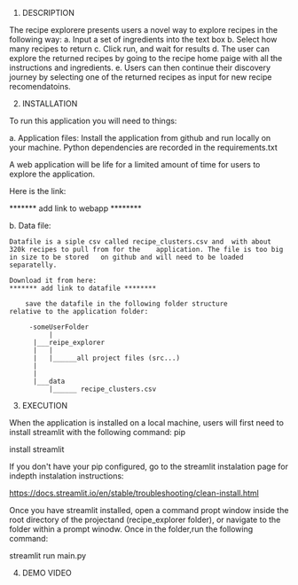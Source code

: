1. DESCRIPTION 

The recipe explorere presents users a novel way to explore recipes in the following way:
	a. Input a set of ingredients into the text box
	b. Select how many recipes to return
	c. Click run, and wait for results
	d. The user can explore the returned recipes by going to the 		recipe home paige with all the instructions and 				ingredients.
	e. Users can then continue their discovery journey by 				selecting one of the returned recipes as input for new 		recipe recomendatoins.  


2. INSTALLATION

To run this application you will need to things:

a. Application files:
Install the application from github and run locally on your machine. Python dependencies are recorded in the 	requirements.txt

A web application will be life for a limited amount of time for users to explore the application. 

Here is the link:

******* add link to webapp ********


b. Data file: 

	Datafile is a siple csv called recipe_clusters.csv and 	with about 320k recipes to pull from for the 	application. The file is too big in size to be stored 	on github and will need to be loaded separatelly. 	
	
	Download it from here:  
	******* add link to datafile ********

		save the datafile in the following folder structure 			relative to the application folder:

		 -someUserFolder
              |
		  |___reipe_explorer
		  |   |
		  |   |______all project files (src...)
		  |
		  |
		  |___data
		      |______ recipe_clusters.csv







3. EXECUTION

When the application is installed on a local machine, users will first need to install streamlit with the following command:  pip 

install streamlit

If you don't have your pip configured, go to the streamlit instalation page for indepth instalation instructions: 

https://docs.streamlit.io/en/stable/troubleshooting/clean-install.html


Once you have streamlit installed, open a command propt window inside the root directory of the projectand (recipe_explorer folder), or navigate to the folder within a prompt winodw. Once in the folder,run the following command:

streamlit run main.py

4. DEMO VIDEO

